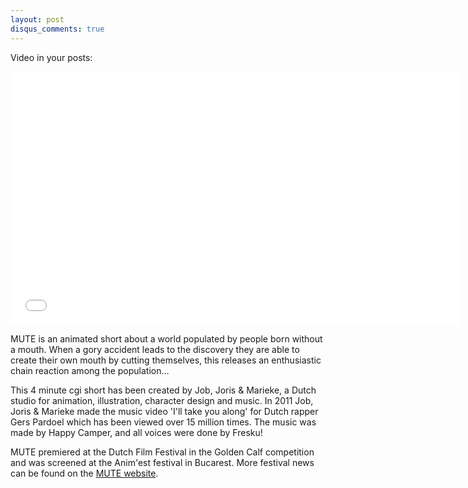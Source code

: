 ```yaml
---
layout: post
disqus_comments: true
---
```

Video in your posts:

<iframe src="//player.vimeo.com/video/76512663?title=0&amp;byline=0&amp;portrait=0&amp;badge=0&amp;color=afd9cd" width="720" height="405" frameborder="0" webkitallowfullscreen mozallowfullscreen allowfullscreen></iframe>

MUTE is an animated short about a world populated by people born without a mouth. 
When a gory accident leads to the discovery they are able to create their own mouth 
by cutting themselves, this releases an enthusiastic chain reaction among the 
population&hellip;

This 4 minute cgi short has been created by Job, Joris &amp; Marieke, a 
Dutch studio for animation, illustration, character design and music. 
In 2011 Job, Joris &amp; Marieke made the music video &#039;I&#039;ll take you 
along&#039; for Dutch rapper Gers Pardoel which has been viewed over 15 million times. 
The music was made by Happy Camper, and all voices were done by Fresku!

MUTE premiered at the Dutch Film Festival in the Golden Calf competition and was 
screened at the Anim&#039;est festival in Bucarest. More festival news can be 
found on the [MUTE website](http://jobjorisenmarieke.nl/mute).